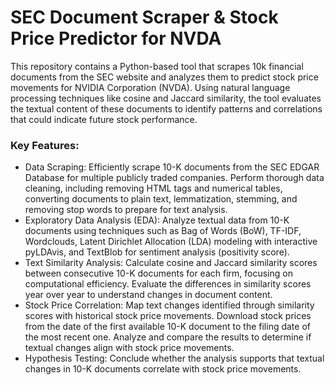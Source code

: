 # SEC Document Scraper & Stock Price Predictor for NVDA

This repository contains a Python-based tool that scrapes 10k financial documents from the SEC website and analyzes them to predict stock price movements for NVIDIA Corporation (NVDA). Using natural language processing techniques like cosine and Jaccard similarity, the tool evaluates the textual content of these documents to identify patterns and correlations that could indicate future stock performance.

### Key Features:
- Data Scraping: Efficiently scrape 10-K documents from the SEC EDGAR Database for multiple publicly traded companies. Perform thorough data cleaning, including removing HTML tags and numerical tables, converting documents to plain text, lemmatization, stemming, and removing stop words to prepare for text analysis.
- Exploratory Data Analysis (EDA): Analyze textual data from 10-K documents using techniques such as Bag of Words (BoW), TF-IDF, Wordclouds, Latent Dirichlet Allocation (LDA) modeling with interactive pyLDAvis, and TextBlob for sentiment analysis (positivity score).
- Text Similarity Analysis: Calculate cosine and Jaccard similarity scores between consecutive 10-K documents for each firm, focusing on computational efficiency. Evaluate the differences in similarity scores year over year to understand changes in document content.
- Stock Price Correlation: Map text changes identified through similarity scores with historical stock price movements. Download stock prices from the date of the first available 10-K document to the filing date of the most recent one. Analyze and compare the results to determine if textual changes align with stock price movements.
- Hypothesis Testing: Conclude whether the analysis supports that textual changes in 10-K documents correlate with stock price movements.
